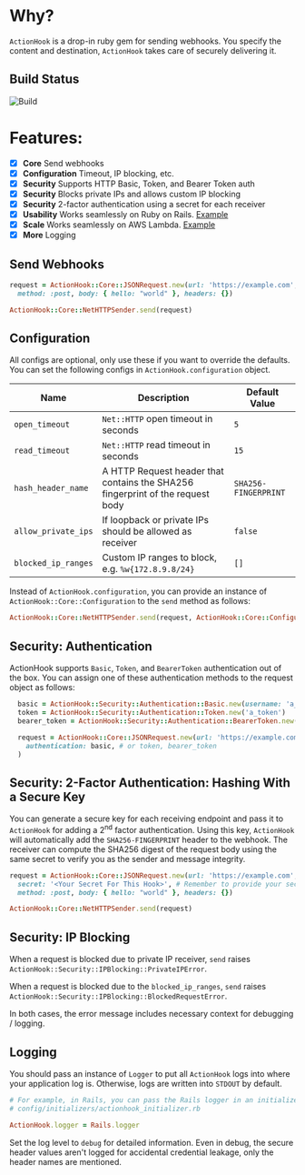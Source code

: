 # Why?

`ActionHook` is a drop-in ruby gem for sending webhooks. You specify the content and destination, `ActionHook` takes care of securely delivering it.

## Build Status

![Build](https://github.com/smsohan/actionhook/workflows/Ruby/badge.svg)

# Features:

- [x] **Core** Send webhooks
- [x] **Configuration** Timeout, IP blocking, etc.
- [x] **Security** Supports HTTP Basic, Token, and Bearer Token auth
- [x] **Security** Blocks private IPs and allows custom IP blocking
- [x] **Security** 2-factor authentication using a secret for each receiver
- [x] **Usability** Works seamlessly on Ruby on Rails. [Example](examples/actionhook-rails-example)
- [x] **Scale** Works seamlessly on AWS Lambda. [Example](examples/actionhook-aws-lambda-example)
- [x] **More** Logging

## Send Webhooks

```ruby
request = ActionHook::Core::JSONRequest.new(url: 'https://example.com',
  method: :post, body: { hello: "world" }, headers: {})

ActionHook::Core::NetHTTPSender.send(request)
```

## Configuration

All configs are optional, only use these if you want to override the defaults.
You can set the following configs in `ActionHook.configuration` object.

|Name|Description|Default Value|
|---|---|---|
|`open_timeout` | `Net::HTTP` open timeout in seconds | `5` |
|`read_timeout` | `Net::HTTP` read timeout in seconds | `15`|
|`hash_header_name` | A HTTP Request header that contains the SHA256 fingerprint of the request body | `SHA256-FINGERPRINT` |
|`allow_private_ips` | If loopback or private IPs should be allowed as receiver | `false` |
|`blocked_ip_ranges` | Custom IP ranges to block, e.g. `%w{172.8.9.8/24}`| `[]`|

Instead of `ActionHook.configuration`, you can provide an instance of `ActionHook::Core::Configuration` to the `send` method as follows:

```ruby
ActionHook::Core::NetHTTPSender.send(request, ActionHook::Core::Configuration.new)
```

## Security: Authentication

ActionHook supports `Basic`, `Token`, and `BearerToken` authentication out of the box. You can assign one of these authentication methods to the request object as follows:

```ruby
  basic = ActionHook::Security::Authentication::Basic.new(username: 'a_user', password: 'a_pass')
  token = ActionHook::Security::Authentication::Token.new('a_token')
  bearer_token = ActionHook::Security::Authentication::BearerToken.new('a_bearer_token')

  request = ActionHook::Core::JSONRequest.new(url: 'https://example.com',
    authentication: basic, # or token, bearer_token
  )
```

## Security: 2-Factor Authentication: Hashing With a Secure Key

You can generate a secure key for each receiving endpoint and pass it to `ActionHook`
for adding a 2<sup>nd</sup> factor authentication. Using this key, `ActionHook` will automatically add the `SHA256-FINGERPRINT` header to the webhook. The receiver can compute the SHA256 digest of the request body using the same secret to verify you as the sender and message integrity.

```ruby
request = ActionHook::Core::JSONRequest.new(url: 'https://example.com',
  secret: '<Your Secret For This Hook>', # Remember to provide your secret
  method: :post, body: { hello: "world" }, headers: {})

ActionHook::Core::NetHTTPSender.send(request)
```

## Security: IP Blocking

When a request is blocked due to private IP receiver, `send` raises `ActionHook::Security::IPBlocking::PrivateIPError`.

When a request is blocked due to the `blocked_ip_ranges`, `send` raises `ActionHook::Security::IPBlocking::BlockedRequestError`.

In both cases, the error message includes necessary context for debugging / logging.

## Logging

You should pass an instance of `Logger` to put all `ActionHook` logs into where your application log is. Otherwise, logs are written into `STDOUT` by default.

```ruby
# For example, in Rails, you can pass the Rails logger in an initializer
# config/initializers/actionhook_initializer.rb

ActionHook.logger = Rails.logger
```

Set the log level to `debug` for detailed information. Even in debug, the secure header values aren't logged for accidental credential leakage, only the header names are mentioned.